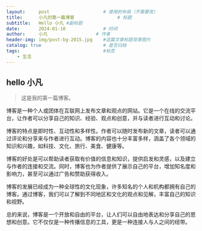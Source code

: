 ```yaml
---
layout:     post   				    # 使用的布局（不需要改）
title:      小凡的第一篇博客 				# 标题 
subtitle:   Hello 小凡 #副标题
date:       2024-01-10				# 时间
author:     小凡					# 作者
header-img: img/post-bg-2015.jpg 	#这篇文章标题背景图片
catalog: true 						# 是否归档
tags:								#标签
    - 生活
---
```


## hello 小凡
>这是我的第一篇博客。

博客是一种个人或团体在互联网上发布文章和观点的网站。它是一个在线的交流平台，让作者可以分享自己的知识、经验、观点和创意，并与读者进行互动和讨论。

博客的特点是即时性、互动性和多样性。作者可以随时发布新的文章，读者可以通过评论和分享来与作者进行互动。博客的内容也十分丰富多样，涵盖了各个领域的知识和兴趣，如科技、文化、旅行、美食、健康等。

博客的好处是可以帮助读者获取有价值的信息和知识，提供启发和灵感，以及建立与作者的连接和交流。同时，博客也为作者提供了展示自己的平台，增加知名度和影响力，甚至可以通过广告和赞助获得收入。

博客的发展已经成为一种全球性的文化现象，许多知名的个人和机构都拥有自己的博客。通过博客，我们可以了解到不同地区和文化的观点和见解，丰富自己的知识和视野。

总的来说，博客是一个开放和自由的平台，让人们可以自由地表达和分享自己的思想和创意。它不仅仅是一种传播信息的工具，更是一种连接人与人之间的纽带。
